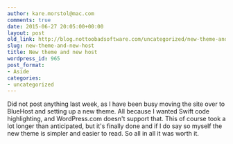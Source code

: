 ```yaml
---
author: kare.morstol@mac.com
comments: true
date: 2015-06-27 20:05:00+00:00
layout: post
old_link: http://blog.nottoobadsoftware.com/uncategorized/new-theme-and-new-host/
slug: new-theme-and-new-host
title: New theme and new host
wordpress_id: 965
post_format:
- Aside
categories: 
- uncategorized
---
```


Did not post anything last week, as I have been busy moving the site over to BlueHost and setting up a new theme. All because I wanted Swift code highlighting, and WordPress.com doesn't support that. This of course took a lot longer than anticipated, but it's finally done and if I do say so myself the new theme is simpler and easier to read. So all in all it was worth it.
